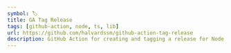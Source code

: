 ```yaml
---
symbol: 🏷️
title: GA Tag Release
tags: [github-action, node, ts, lib]
url: https://github.com/halvardssm/github-action-tag-release
description: GitHub Action for creating and tagging a release for Node projects.
---
```

